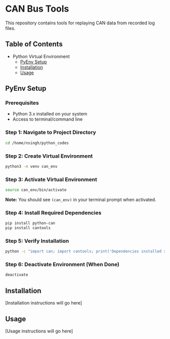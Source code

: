 # CAN Bus Tools

This repository contains tools for replaying CAN data from recorded log files.

## Table of Contents
- Python Virtual Environment
  - [PyEnv Setup](#pyenv-setup)
  - [Installation](#installation)
  - [Usage](#usage)

## PyEnv Setup

### Prerequisites
- Python 3.x installed on your system
- Access to terminal/command line

### Step 1: Navigate to Project Directory
```bash
cd /home/nsingh/python_codes
```

### Step 2: Create Virtual Environment
```bash
python3 -m venv can_env
```

### Step 3: Activate Virtual Environment
```bash
source can_env/bin/activate
```

**Note:** You should see `(can_env)` in your terminal prompt when activated.

### Step 4: Install Required Dependencies
```bash
pip install python-can
pip install cantools
```

### Step 5: Verify Installation
```bash
python -c "import can; import cantools; print('Dependencies installed successfully!')"
```

### Step 6: Deactivate Environment (When Done)
```bash
deactivate
```

## Installation

[Installation instructions will go here]

## Usage

[Usage instructions will go here]